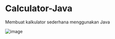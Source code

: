 # Calculator-Java
Membuat kalkulator sederhana menggunakan Java

![image](https://github.com/dannyhdyt/Calculator-Java/assets/153344198/1718829b-edd7-4997-97c4-12c8b709d507)
